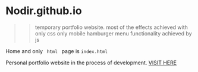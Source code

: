 # Nodir.github.io
>> temporary portfolio website.
most of the effects achieved with only css
only mobile hamburger menu functionality achieved by js


Home and only <code> html </code> page is <code style="red">index.html</code>
<code4 >



Personal portfolio website in the process of development. <a href="https://nodir-any.github.io/NodIr/" target="_blank_">VISIT HERE</a>

